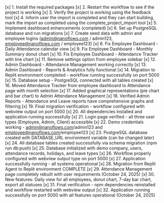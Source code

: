 [x] 1. Install the required packages
[x] 2. Restart the workflow to see if the project is working
[x] 3. Verify the project is working using the feedback tool
[x] 4. Inform user the import is completed and they can start building, mark the import as completed using the complete_project_import tool
[x] 5. Implement dashboard enhancements (completed)
[x] 6. Set up PostgreSQL database and run migrations
[x] 7. Create seed data with admin and employee logins (admin@nanoflows.com / admin123, employee@nanoflows.com / employee123)
[x] 8. Fix Employee Dashboard - Daily Attendance calendar view
[x] 9. Fix Employee Dashboard - Monthly Summary donut chart
[x] 10. Fix Employee Dashboard - Attendance Tracker with line chart
[x] 11. Remove settings option from employee sidebar
[x] 12. Admin Dashboard - Attendance Management working correctly
[x] 13. Admin Dashboard - Reports & Analytics fully functional
[x] 14. Migration to Replit environment completed - workflow running successfully on port 5000
[x] 15. Database setup - PostgreSQL connected with all tables created
[x] 16. Moved Attendance Tracker from employee dashboard to Attendance page with month selection
[x] 17. Added graphical representations (pie chart and bar chart) to Admin Attendance Management
[x] 18. Verified Admin Reports - Attendance and Leave reports have comprehensive graphs and filtering
[x] 19. Final migration verification - workflow configured with webview output on port 5000
[x] 20. All dependencies installed and application running successfully
[x] 21. Login page verified - all three user types (Employee, Admin, Client) accessible
[x] 22. Demo credentials working - admin@nanoflows.com/admin123 and employee@nanoflows.com/employee123
[x] 23. PostgreSQL database created with DATABASE_URL environment variable (can be changed later)
[x] 24. All database tables created successfully via schema migration (npm run db:push)
[x] 25. Database initialized with demo company, users, attendance records, holidays, and leave types
[x] 26. Workflow properly configured with webview output type on port 5000
[x] 27. Application successfully running - all systems operational
[x] 28. Migration from Replit Agent to Replit environment COMPLETE
[x] 29. Attendance Management page completely rebuilt with user requirements (October 24, 2025)
[x] 30. New features: Daily view for all employees, donut chart, 7-day bar chart, export all statuses
[x] 31. Final verification - npm dependencies reinstalled and workflow restarted with webview output
[x] 32. Application running successfully on port 5000 with all features operational (October 24, 2025)